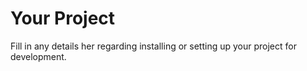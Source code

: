 # Your Project

Fill in any details her regarding installing or setting up your project for
development.
